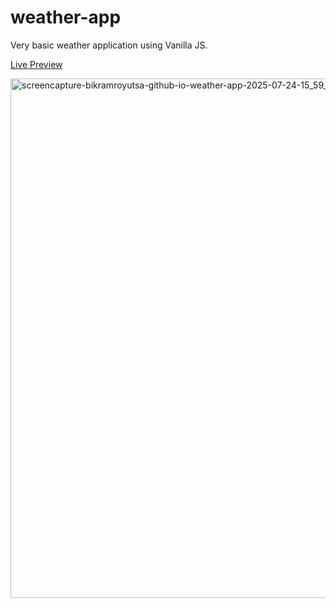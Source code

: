 # weather-app
Very basic weather application using Vanilla JS.

[Live Preview](https://bikramroyutsa.github.io/weather-app/)

<img width="1922" height="831" alt="screencapture-bikramroyutsa-github-io-weather-app-2025-07-24-15_59_31" src="https://github.com/user-attachments/assets/9b8c20b6-3635-4286-b8f2-16d04321aac1" />
